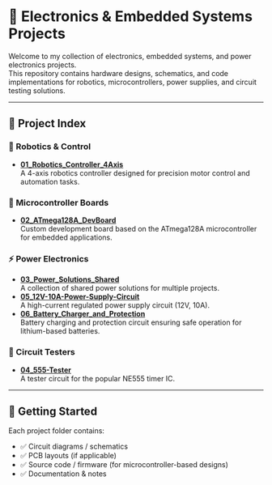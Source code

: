 # 🔧 Electronics & Embedded Systems Projects  

Welcome to my collection of electronics, embedded systems, and power electronics projects.  
This repository contains hardware designs, schematics, and code implementations for robotics, microcontrollers, power supplies, and circuit testing solutions.  

---

## 📂 Project Index  

### 🤖 Robotics & Control  
- **[01_Robotics_Controller_4Axis](./01_Robotics_Controller_4Axis)**  
  A 4-axis robotics controller designed for precision motor control and automation tasks.  

### 🔬 Microcontroller Boards  
- **[02_ATmega128A_DevBoard](./02_ATmega128A_DevBoard)**  
  Custom development board based on the ATmega128A microcontroller for embedded applications.  

### ⚡ Power Electronics  
- **[03_Power_Solutions_Shared](./03_Power_Solutions_Shared)**  
  A collection of shared power solutions for multiple projects.  
- **[05_12V-10A-Power-Supply-Circuit](./05_12V-10A-Power-Supply-Circuit)**  
  A high-current regulated power supply circuit (12V, 10A).  
- **[06_Battery_Charger_and_Protection](./06_Battery_Charger_and_Protection)**  
  Battery charging and protection circuit ensuring safe operation for lithium-based batteries.  

### 🧪 Circuit Testers  
- **[04_555-Tester](./04_555-Tester)**  
  A tester circuit for the popular NE555 timer IC.  

---

## 🚀 Getting Started  

Each project folder contains:  
- ✅ Circuit diagrams / schematics  
- ✅ PCB layouts (if applicable)  
- ✅ Source code / firmware (for microcontroller-based designs)  
- ✅ Documentation & notes  
